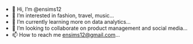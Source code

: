 - 👋 Hi, I’m @ensims12
- 👀 I’m interested in fashion, travel, music...
- 🌱 I’m currently learning more on data analytics...
- 💞️ I’m looking to collaborate on product management and social media...
- 📫 How to reach me ensims12@gmail.com...

<!---
ensims12/ensims12 is a ✨ special ✨ repository because its `README.md` (this file) appears on your GitHub profile.
You can click the Preview link to take a look at your changes.
--->
